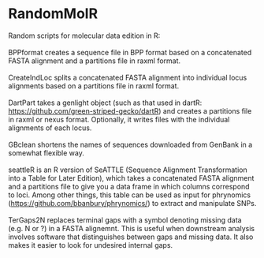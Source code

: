# RandomMolR
Random scripts for molecular data edition in R:<br/><br/>
BPPformat creates a sequence file in BPP format based on a concatenated FASTA alignment and a partitions file in raxml format.<br/><br/>
CreateIndLoc splits a concatenated FASTA alignment into individual locus alignments based on a partitions file in raxml format.<br/><br/>
DartPart takes a genlight object (such as that used in dartR: https://github.com/green-striped-gecko/dartR) and creates a partitions file in raxml or nexus format. Optionally, it writes files with the individual alignments of each locus.<br/><br/>
GBclean shortens the names of sequences downloaded from GenBank in a somewhat flexible way.<br/><br/>
seattleR is an R version of SeATTLE (Sequence Alignment Transformation into a Table for Later Edition), which takes a concatenated FASTA alignment and a partitions file to give you a data frame in which columns correspond to loci. Among other things, this table can be used as input for phrynomics (https://github.com/bbanbury/phrynomics/) to extract and manipulate SNPs.<br/><br/>
TerGaps2N replaces terminal gaps with a symbol denoting missing data (e.g. N or ?) in a FASTA alignemnt. This is useful when downstream analysis involves software that distinguishes between gaps and missing data. It also makes it easier to look for undesired internal gaps.<br/><br/>

